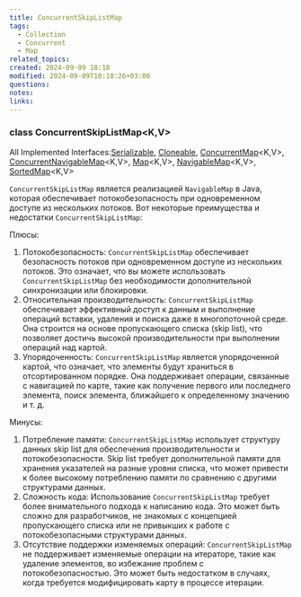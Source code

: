 ```yaml
---
title: ConcurrentSkipListMap
tags:
  - Collection
  - Concurrent
  - Map
related_topics: 
created: 2024-09-09 18:18
modified: 2024-09-09T18:18:26+03:00
questions: 
notes: 
links: 
---
```

### class ConcurrentSkipListMap<K,V>

All Implemented Interfaces:[Serializable](https://docs.oracle.com/javase/8/docs/api/java/io/Serializable.html), [Cloneable](https://docs.oracle.com/javase/8/docs/api/java/lang/Cloneable.html), [ConcurrentMap](https://docs.oracle.com/javase/8/docs/api/java/util/concurrent/ConcurrentMap.html)<K,V>, [ConcurrentNavigableMap](https://docs.oracle.com/javase/8/docs/api/java/util/concurrent/ConcurrentNavigableMap.html)<K,V>, [Map](https://docs.oracle.com/javase/8/docs/api/java/util/Map.html)<K,V>, [NavigableMap](https://docs.oracle.com/javase/8/docs/api/java/util/NavigableMap.html)<K,V>, [SortedMap](https://docs.oracle.com/javase/8/docs/api/java/util/SortedMap.html)<K,V>

`ConcurrentSkipListMap` является реализацией `NavigableMap` в Java, которая обеспечивает потокобезопасность при одновременном доступе из нескольких потоков. Вот некоторые преимущества и недостатки `ConcurrentSkipListMap`:

Плюсы:

1. Потокобезопасность: `ConcurrentSkipListMap` обеспечивает безопасность потоков при одновременном доступе из нескольких потоков. Это означает, что вы можете использовать `ConcurrentSkipListMap` без необходимости дополнительной синхронизации или блокировки.
2. Относительная производительность: `ConcurrentSkipListMap` обеспечивает эффективный доступ к данным и выполнение операций вставки, удаления и поиска даже в многопоточной среде. Она строится на основе пропускающего списка (skip list), что позволяет достичь высокой производительности при выполнении операций над картой.
3. Упорядоченность: `ConcurrentSkipListMap` является упорядоченной картой, что означает, что элементы будут храниться в отсортированном порядке. Она поддерживает операции, связанные с навигацией по карте, такие как получение первого или последнего элемента, поиск элемента, ближайшего к определенному значению и т. д.

Минусы:

1. Потребление памяти: `ConcurrentSkipListMap` использует структуру данных skip list для обеспечения производительности и потокобезопасности. Skip list требует дополнительной памяти для хранения указателей на разные уровни списка, что может привести к более высокому потреблению памяти по сравнению с другими структурами данных.
2. Сложность кода: Использование `ConcurrentSkipListMap` требует более внимательного подхода к написанию кода. Это может быть сложно для разработчиков, не знакомых с концепцией пропускающего списка или не привыкших к работе с потокобезопасными структурами данных.
3. Отсутствие поддержки изменяемых операций: `ConcurrentSkipListMap` не поддерживает изменяемые операции на итераторе, такие как удаление элементов, во избежание проблем с потокобезопасностью. Это может быть недостатком в случаях, когда требуется модифицировать карту в процессе итерации.